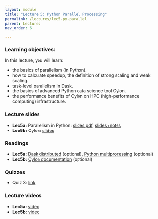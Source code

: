 ```yaml
---
layout: module
title: "Lecture 5: Python Parallel Processing"
permalink: /lectures/lec5-py-parallel
parent: Lectures
nav_order: 6

---
```

### Learning objectives:

In this lecture, you will learn:

* the basics of parallelism (in Python).
* how to calculate speedup, the definition of strong scaling and weak scaling.
* task-level parallelism in Dask.
* the basics of advanced Python data science tool Cylon.
* the performance benefits of Cylon on HPC (high-performance computing) infrastructure.


### Lecture slides

* **Lec5a:** Parallelism in Python: [slides pdf](/ds5110-spring23/assets/docs/lec5a-py-parallel.pdf),  [slides+notes](/ds5110-spring23/assets/docs/lec5a-py-parallel+notes.pdf)
* **Lec5b:** Cylon: [slides](https://docs.google.com/presentation/d/166WINiBkYfW4OkyJZ_7hO6uAFzZd-Vzjb8ze4UHbQ3g/edit#slide=id.p)


### Readings 

* **Lec5a:** [Dask.distributed](https://distributed.dask.org/en/stable/) (optional), [Python multiprocessing](https://docs.python.org/3/library/multiprocessing.html) (optional)
* **Lec5b:** [Cylon documentation](https://cylondata.org/docs/) (optional)


### Quizzes

* Quiz 3: [link](https://forms.gle/hbU8Yba1i8gpTeRT8)


### Lecture videos

* **Lec5a:** [video](https://edstem.org/us/courses/32938/discussion/2648324)
* **Lec5b:** [video](https://edstem.org/us/courses/32938/discussion/2776903)
